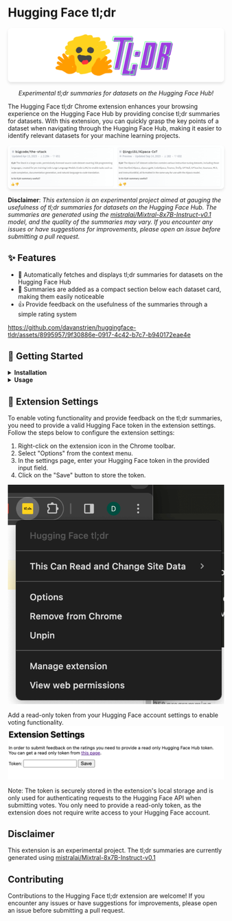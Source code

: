 # Hugging Face tl;dr

<p align="center">
  <img src="assets/banner.png" alt="Screenshot of the descriptions shown by the Chrome Plugin" width="600px" style="border-radius: 8px; box-shadow: 0 4px 6px rgba(0, 0, 0, 0.1);">
</p>

<p align="center">
  <i>Experimental tl;dr summaries for datasets on the Hugging Face Hub!</i>
</p>

The Hugging Face tl;dr Chrome extension enhances your browsing experience on the Hugging Face Hub by providing concise tl;dr summaries for datasets. With this extension, you can quickly grasp the key points of a dataset when navigating through the Hugging Face Hub, making it easier to identify relevant datasets for your machine learning projects.

<p align="center">
  <img src="assets/screenshot.png" alt="Screenshot of the descriptions shown by the Chrome Plugin" width="600px" style="border-radius: 8px; box-shadow: 0 4px 6px rgba(0, 0, 0, 0.1);">
</p>

**Disclaimer**: *This extension is an experimental project aimed at gauging the usefulness of tl;dr summaries for datasets on the Hugging Face Hub. The summaries are generated using the [mistralai/Mixtral-8x7B-Instruct-v0.1](https://huggingface.co/mistralai/Mixtral-8x7B-Instruct-v0.1) model, and the quality of the summaries may vary. If you encounter any issues or have suggestions for improvements, please open an issue before submitting a pull request.*

## ✨ Features

- 🤖 Automatically fetches and displays tl;dr summaries for datasets on the Hugging Face Hub
- 📜 Summaries are added as a compact section below each dataset card, making them easily noticeable
- 👍 Provide feedback on the usefulness of the summaries through a simple rating system



https://github.com/davanstrien/huggingface-tldr/assets/8995957/9f30886e-0917-4c42-b7c7-b940172eae4e



## 🚀 Getting Started

<details>
  <summary><b>Installation</b></summary>

  1. Clone this repository or download the source code as a ZIP file using this [link](https://github.com/davanstrien/huggingface-tldr/archive/refs/heads/main.zip).
  2. If you downloaded the source code as a ZIP file, extract the contents to a directory on your computer.
  3. Open Google Chrome and navigate to `chrome://extensions`.
  4. Enable "Developer mode" using the toggle switch in the top right corner.
  5. Click on "Load unpacked" and select the `plugin` directory from the source code you downloaded.
  6. The Hugging Face tl;dr extension should now be installed and active in your Chrome browser.

</details>

<details>

<summary><b>Usage</b></summary>

  1. Navigate to the Hugging Face Hub and browse through the datasets.
  2. The extension will automatically fetch and display the tl;dr summaries below each dataset card.
  3. If you find a summary helpful, give it an upvote. If not, you can downvote it to provide feedback.
  4. To enable voting functionality and contribute to the improvement of the summaries, you need to provide a valid token in the extension settings. You can obtain a token from your Hugging Face account settings.

</details>

## 🔧 Extension Settings

To enable voting functionality and provide feedback on the tl;dr summaries, you need to provide a valid Hugging Face token in the extension settings. Follow the steps below to configure the extension settings:

1. Right-click on the extension icon in the Chrome toolbar.
2. Select "Options" from the context menu.
3. In the settings page, enter your Hugging Face token in the provided input field.
4. Click on the "Save" button to store the token.


![](assets/settings.png)

Add a read-only token from your Hugging Face account settings to enable voting functionality.
![](assets/settings-page.png)

Note: The token is securely stored in the extension's local storage and is only used for authenticating requests to the Hugging Face API when submitting votes. You only need to provide a read-only token, as the extension does not require write access to your Hugging Face account.

## Disclaimer

This extension is an experimental project. The tl;dr summaries are currently generated using [mistralai/Mixtral-8x7B-Instruct-v0.1](https://huggingface.co/mistralai/Mixtral-8x7B-Instruct-v0.1)

## Contributing

Contributions to the Hugging Face tl;dr extension are welcome! If you encounter any issues or have suggestions for improvements, please open an issue before submitting a pull request.
